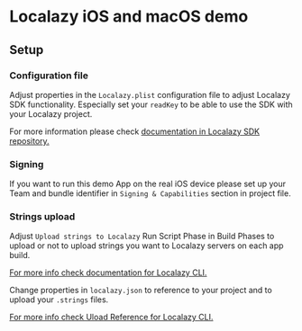 #  Localazy iOS and macOS demo

## Setup

### Configuration file

Adjust properties in the `Localazy.plist` configuration file to adjust Localazy SDK functionality. Especially set your `readKey` to be able to use the SDK with your Localazy project.

For more information please check [documentation in Localazy SDK repository.](https://github.com/localazy/localazy-ios-library)

### Signing

If you want to run this demo App on the real iOS device please set up your Team and bundle identifier in `Signing & Capabilities` section in project file.

### Strings upload

Adjust `Upload strings to Localazy` Run Script Phase in Build Phases to upload or not to upload strings you want to Localazy servers on each app build.

[For more info check documentation for Localazy CLI.](https://localazy.com/docs/cli/)

Change properties in `localazy.json` to reference to your project and to upload your `.strings` files.

[For more info check Uload Reference for Localazy CLI.](https://localazy.com/docs/cli/upload-reference)
